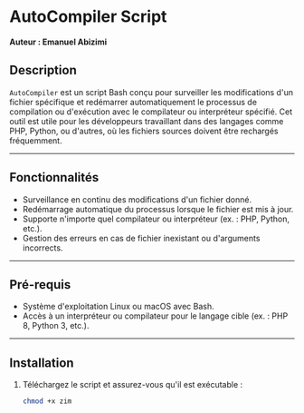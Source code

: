 # AutoCompiler Script

**Auteur : Emanuel Abizimi**

## Description

`AutoCompiler` est un script Bash conçu pour surveiller les modifications d'un fichier spécifique et redémarrer automatiquement le processus de compilation ou d'exécution avec le compilateur ou interpréteur spécifié. Cet outil est utile pour les développeurs travaillant dans des langages comme PHP, Python, ou d'autres, où les fichiers sources doivent être rechargés fréquemment.

---

## Fonctionnalités

- Surveillance en continu des modifications d'un fichier donné.
- Redémarrage automatique du processus lorsque le fichier est mis à jour.
- Supporte n'importe quel compilateur ou interpréteur (ex. : PHP, Python, etc.).
- Gestion des erreurs en cas de fichier inexistant ou d'arguments incorrects.

---

## Pré-requis

- Système d'exploitation Linux ou macOS avec Bash.
- Accès à un interpréteur ou compilateur pour le langage cible (ex. : PHP 8, Python 3, etc.).

---

## Installation

1. Téléchargez le script et assurez-vous qu'il est exécutable :
   ```bash
   chmod +x zim
